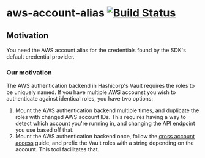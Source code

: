 # aws-account-alias [![Build Status](https://travis-ci.org/securityscorecard/aws-account-alias.svg?branch=master)](https://travis-ci.org/securityscorecard/aws-account-alias)

## Motivation

You need the AWS account alias for the credentials found by the SDK's default
credential provider.

### Our motivation

The AWS authentication backend in Hashicorp's Vault requires the roles to be uniquely
named. If you have multiple AWS accounst you wish to authenticate against identical
roles, you have two options:

1. Mount the AWS authentication backend multiple times, and duplicate the roles with
changed AWS account IDs. This requires having a way to detect which account you're
running in, and changing the API endpoint you use based off that.
2. Mount the AWS authentication backend once, follow the [cross account access](https://www.vaultproject.io/docs/auth/aws.html#cross-account-access)
guide, and prefix the Vault roles with a string depending on the account. This tool
facilitates that.
